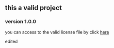 ## this a valid project
### version 1.0.0
you can access to the valid license file by click [here](license.txt)

edited
